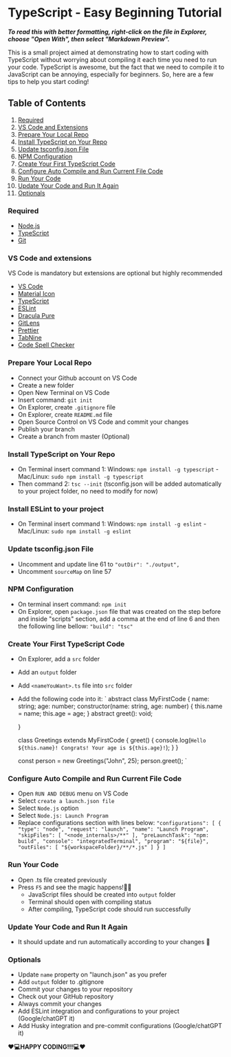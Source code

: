 # TypeScript - Easy Beginning Tutorial

***To read this with better formatting, right-click on the file in Explorer, choose "Open With", then select "Markdown Preview".***

This is a small project aimed at demonstrating how to start coding with TypeScript without worrying about compiling it each time you need to run your code. TypeScript is awesome, but the fact that we need to compile it to JavaScript can be annoying, especially for beginners. So, here are a few tips to help you start coding!

## Table of Contents
1. [Required](#required)
2. [VS Code and Extensions](#vs-code-and-extensions)
3. [Prepare Your Local Repo](#prepare-your-local-repo)
4. [Install TypeScript on Your Repo](#install-typescript-on-your-repo)
5. [Update tsconfig.json File](#update-tsconfigjson-file)
6. [NPM Configuration](#npm-configuration)
7. [Create Your First TypeScript Code](#create-your-first-typescript-code)
8. [Configure Auto Compile and Run Current File Code](#configure-auto-compile-and-run-current-file-code)
9. [Run Your Code](#run-your-code)
10. [Update Your Code and Run It Again](#update-your-code-and-run-it-again)
11. [Optionals](#optionals)

### Required
- [Node.js](https://nodejs.org/en/download/current)
- [TypeScript](https://www.typescriptlang.org/download)
- [Git](https://git-scm.com/downloads)

### VS Code and extensions
 VS Code is mandatory but extensions are optional but highly recommended

- [VS Code](https://code.visualstudio.com/)
- [Material Icon](https://marketplace.visualstudio.com/items?itemName=PKief.material-icon-theme)
- [TypeScript](https://marketplace.visualstudio.com/items?itemName=ms-vscode.vscode-typescript-next)
- [ESLint](https://marketplace.visualstudio.com/items?itemName=dbaeumer.vscode-eslint)
- [Dracula Pure](https://marketplace.visualstudio.com/items?itemName=blackblackcat.dracula-pure)
- [GitLens](https://marketplace.visualstudio.com/items?itemName=eamodio.gitlens)
- [Prettier](https://marketplace.visualstudio.com/items?itemName=esbenp.prettier-vscode)
- [TabNine](https://marketplace.visualstudio.com/items?itemName=TabNine.tabnine-vscode)
- [Code Spell Checker](https://marketplace.visualstudio.com/items?itemName=streetsidesoftware.code-spell-checker)

### Prepare Your Local Repo
- Connect your Github account on VS Code
- Create a new folder
- Open New Terminal on VS Code
- Insert command: `git init`
- On Explorer, create `.gitignore` file
- On Explorer, create `README.md` file
- Open Source Control on VS Code and commit your changes
- Publish your branch
- Create a branch from master (Optional)

### Install TypeScript on Your Repo
- On Terminal insert command 1: Windows: `npm install -g typescript` - Mac/Linux: `sudo npm install -g typescript`  
- Then command 2: `tsc --init` (tsconfig.json will be added automatically to your project folder, no need to modify for now)

### Install ESLint to your project
- On Terminal insert command 1: Windows: `npm install -g eslint` - Mac/Linux:  `sudo npm install -g eslint`

### Update tsconfig.json File
- Uncomment and update line 61 to `"outDir": "./output",`
- Uncomment `sourceMap` on line 57 

### NPM Configuration
- On terminal insert command: `npm init`
- On Explorer, open `package.json` file that was created on the step before and inside "scripts" section, add a comma at the end of line 6 and then the following line bellow: `"build": "tsc"`

### Create Your First TypeScript Code
- On Explorer, add a `src` folder
- Add an `output` folder
- Add `<nameYouWant>.ts` file into `src` folder
- Add the following code into it:
`
abstract class MyFirstCode {
        name: string;
        age: number;
        constructor(name: string, age: number) {
            this.name = name;
            this.age = age;
        }
    abstract greet(): void;
        
    }
    
    class Greetings extends MyFirstCode {
        greet() {
            console.log(`Hello ${this.name}! Congrats! Your age is ${this.age}!`);
        }
    }
    
    const person = new Greetings("John", 25);
    person.greet();
  `

### Configure Auto Compile and Run Current File Code
- Open `RUN AND DEBUG` menu on VS Code
- Select `create a launch.json file`
- Select `Node.js` option
- Select `Node.js: Launch Program`
- Replace configurations section with lines below:
  `
  "configurations": [
        {
            "type": "node",
            "request": "launch",
            "name": "Launch Program",
            "skipFiles": [
                "<node_internals>/**"
            ],
            "preLaunchTask": "npm: build",
            "console": "integratedTerminal",
            "program": "${file}",
            "outFiles": [
                "${workspaceFolder}/**/*.js"
            ]
        }
    ]
  `

### Run Your Code
- Open .ts file created previously
- Press `F5` and see the magic happens!🧙‍♂️
    - JavaScript files should be created into `output` folder
    - Terminal should open with compiling status
    - After compiling, TypeScript code should run successfully

### Update Your Code and Run It Again
- It should update and run automatically according to your changes 🤖

### Optionals
- Update `name` property on "launch.json" as you prefer
- Add `output` folder to .gitignore
- Commit your changes to your repository
- Check out your GitHub repository
- Always commit your changes
- Add ESLint integration and configurations to your project (Google/chatGPT it)
- Add Husky integration and pre-commit configurations (Google/chatGPT it)

**❤️💻HAPPY CODING!!!💻❤️**
